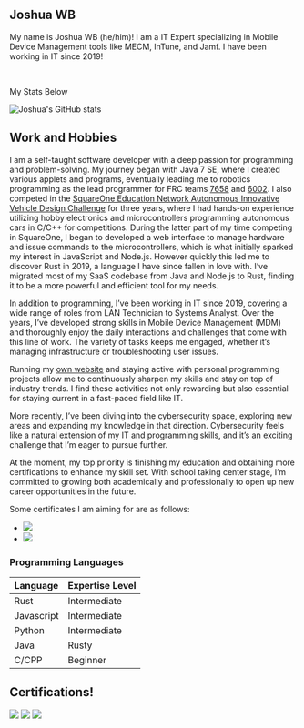## Joshua WB

My name is Joshua WB (he/him)! I am a IT Expert specializing in Mobile Device Management tools like MECM, InTune, and Jamf. I have been working in IT since 2019!

<br>

My Stats Below

![Joshua's GitHub stats](https://github-readme-stats.vercel.app/api?username=ofgrenudo&theme=dark&show_icons=true)

## Work and Hobbies

I am a self-taught software developer with a deep passion for programming and problem-solving. My journey began with Java 7 SE, where I created various applets and programs, eventually leading me to robotics programming as the lead programmer for FRC teams [7658](https://frc-events.firstinspires.org/team/7658) and [6002](https://frc-events.firstinspires.org/team/6002). I also competed in the [SquareOne Education Network Autonomous Innovative Vehicle Design Challenge](https://www.squareonenetwork.org/) for three years, where I had hands-on experience utilizing hobby electronics and microcontrollers programming autonomous cars in C/C++ for competitions. During the latter part of my time competing in SquareOne, I began to developed a web interface to manage hardware and issue commands to the microcontrollers, which is what initially sparked my interest in JavaScript and Node.js. However quickly this led me to discover Rust in 2019, a language I have since fallen in love with. I’ve migrated most of my SaaS codebase from Java and Node.js to Rust, finding it to be a more powerful and efficient tool for my needs.

In addition to programming, I’ve been working in IT since 2019, covering a wide range of roles from LAN Technician to Systems Analyst. Over the years, I’ve developed strong skills in Mobile Device Management (MDM) and thoroughly enjoy the daily interactions and challenges that come with this line of work. The variety of tasks keeps me engaged, whether it’s managing infrastructure or troubleshooting user issues.

Running my [own website](https://unorthodoxdev.net/) and staying active with personal programming projects allow me to continuously sharpen my skills and stay on top of industry trends. I find these activities not only rewarding but also essential for staying current in a fast-paced field like IT.

More recently, I’ve been diving into the cybersecurity space, exploring new areas and expanding my knowledge in that direction. Cybersecurity feels like a natural extension of my IT and programming skills, and it’s an exciting challenge that I’m eager to pursue further.

At the moment, my top priority is finishing my education and obtaining more certifications to enhance my skill set. With school taking center stage, I’m committed to growing both academically and professionally to open up new career opportunities in the future.

Some certificates I am aiming for are as follows:

- <img src="https://img.shields.io/badge/-AWS%20Certified%20Solutions%20Architect-232F3E?&style=for-the-badge&logo=Amazon%20AWS&logoColor=white" />
- <img src="https://img.shields.io/badge/-Cisco%20Certified%20Networking%20Associate-1BA0D7?&style=for-the-badge&logo=Cisco&logoColor=white" />

### Programming Languages 

| Language   | Expertise Level |
| ---------- | --------------- |
| Rust       | Intermediate    |
| Javascript | Intermediate    |
| Python     | Intermediate    |
| Java       | Rusty           |
| C/CPP      | Beginner        |


## Certifications!

<div>
  <img src="https://img.shields.io/badge/-CompTIA%20A%2B-00529B?&style=for-the-badge&logo=CompTIA&logoColor=white" />
  <img src="https://img.shields.io/badge/-AWS%20Certified%20Cloud%20Practitioner-FF9900?&style=for-the-badge&logo=Amazon%20AWS&logoColor=white" />
  <img src="https://img.shields.io/badge/-Crestron%20Core%20Certification-003D99?&style=for-the-badge&logo=Crestron&logoColor=white" />
</div>


